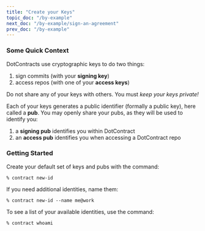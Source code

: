 ```yaml
---
title: "Create your Keys"
topic_doc: "/by-example"
next_doc: "/by-example/sign-an-agreement"
prev_doc: "/by-example"
---
```


### Some Quick Context

DotContracts use cryptographic keys to do two things:

1. sign commits (with your **signing key**)
2. access repos (with one of your **access keys**)

Do not share any of your keys with others. You must *keep your keys private!* 

Each of your keys generates a public identifier (formally a public key), here called a **pub**. You may openly share your pubs, as they will be used to identify you:

1. a **signing pub** identifies you within DotContract
2. an **access pub** identifies you when accessing a DotContract repo

### Getting Started

Create your default set of keys and pubs with the command:
```terminal
% contract new-id
```

If you need additional identities, name them:
```terminal
% contract new-id --name me@work
```

To see a list of your available identities, use the command:
```terminal
% contract whoami
```